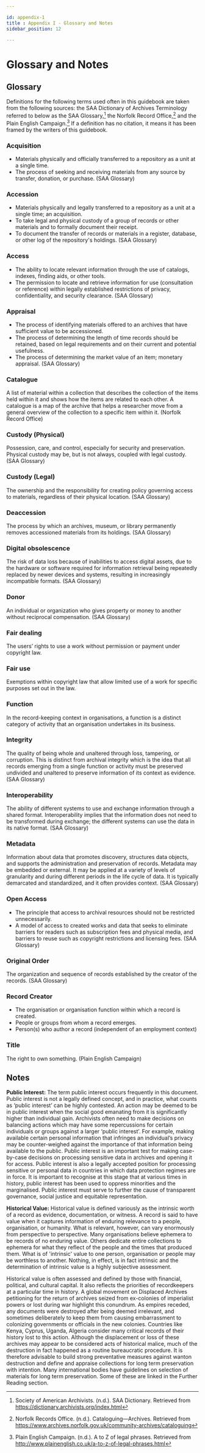 ```yaml
---

id: appendix-1
title : Appendix I - Glossary and Notes
sidebar_position: 12

---
```



# Glossary and Notes

## Glossary

Definitions for the following terms used often in this guidebook are taken from the following sources: the SAA Dictionary of Archives Terminology referred to below as the SAA Glossary,[^1] the Norfolk Record Office,[^2] and the Plain English Campaign.[^3] If a definition has no citation, it means it has been framed by the writers of this guidebook.

### Acquisition
- Materials physically and officially transferred to a repository as a unit at a single time.
- The process of seeking and receiving materials from any source by transfer, donation, or purchase.
(SAA Glossary)

### Accession
- Materials physically and legally transferred to a repository as a unit at a single time; an acquisition.
- To take legal and physical custody of a group of records or other materials and to formally document their receipt.
- To document the transfer of records or materials in a register, database, or other log of the repository's holdings.
(SAA Glossary)

### Access
- The ability to locate relevant information through the use of catalogs, indexes, finding aids, or other tools.
- The permission to locate and retrieve information for use (consultation or reference) within legally established restrictions of privacy, confidentiality, and security clearance.
(SAA Glossary)

### Appraisal
- The process of identifying materials offered to an archives that have sufficient value to be accessioned.
- The process of determining the length of time records should be retained, based on legal requirements and on their current and potential usefulness.
- The process of determining the market value of an item; monetary appraisal.
(SAA Glossary)





### Catalogue
A list of material within a collection that describes the collection of the items held within it  and shows how the items are related to each other. A catalogue is a map of the archive that helps a researcher move from a general overview of the collection to a specific item within it.
(Norfolk Record Office)

### Custody (Physical)
Possession, care, and control, especially for security and preservation. Physical custody may be, but is not always, coupled with legal custody.
(SAA Glossary)

### Custody (Legal)
The ownership and the responsibility for creating policy governing access to materials, regardless of their physical location.
(SAA Glossary)

### Deaccession
The process by which an archives, museum, or library permanently removes accessioned materials from its holdings.
(SAA Glossary)

### Digital obsolescence
The risk of data loss because of inabilities to access digital assets, due to the hardware or software required for information retrieval being repeatedly replaced by newer devices and systems, resulting in increasingly incompatible formats.
(SAA Glossary)

### Donor
An individual or organization who gives property or money to another without reciprocal compensation.
(SAA Glossary)

### Fair dealing
The users’ rights to use a work without permission or payment under copyright law.

### Fair use
Exemptions within copyright law that allow limited use of a work for specific purposes set out in the law.

### Function
In the record-keeping context in organisations, a function is a distinct category of activity that an organisation undertakes in its business.

### Integrity
The quality of being whole and unaltered through loss, tampering, or corruption. This is distinct from archival integrity which is the idea that all records emerging from a single function or activity must be preserved undivided and unaltered to preserve information of its context as evidence.
(SAA Glossary)

### Interoperability
The ability of different systems to use and exchange information through a shared format. Interoperability implies that the information does not need to be transformed during exchange; the different systems can use the data in its native format.
(SAA Glossary)

### Metadata
Information about data that promotes discovery, structures data objects, and supports the administration and preservation of records. Metadata may be embedded or external. It may be applied at a variety of levels of granularity and during different periods in the life cycle of data. It is typically demarcated and standardized, and it often provides context.
(SAA Glossary)

### Open Access
- The principle that access to archival resources should not be restricted unnecessarily.
- A model of access to created works and data that seeks to eliminate barriers for readers such as subscription fees and physical media, and barriers to reuse such as copyright restrictions and licensing fees.
(SAA Glossary)

### Original Order
The organization and sequence of records established by the creator of the records.
(SAA Glossary)

### Record Creator
- The organisation or organisation function within which a record is created.
- People or groups from whom a record emerges.
- Person(s) who author a record (independent of an employment context)

### Title
The right to own something.
(Plain English Campaign)



## Notes

**Public Interest:** The term public interest occurs frequently in this document. Public interest is not a legally defined concept, and in practice, what counts as ‘public interest’ can be highly contested. An action may be deemed to be in public interest when the social good emanating from it is significantly higher than individual gain. Archivists often need to make decisions on balancing actions which may have some repercussions for certain individuals or groups against a larger ‘public interest’. For example, making available certain personal information that infringes an individual’s privacy may be counter-weighed against the importance of that information being available to the public. Public interest is an important test for making case-by-case decisions on processing sensitive data in archives and opening it for access. Public interest is also a legally accepted position for processing sensitive or personal data in countries in which data protection regimes are in force. It is important to recognise at this stage that at various times in history, public interest has been used to oppress minorities and the marginalised. Public interest must serve to further the cause of transparent governance, social justice and equitable representation.

**Historical Value:** Historical value is defined variously as the intrinsic worth of a record as evidence, documentation, or witness. A record is said to have value when it captures information of enduring relevance to a people, organisation, or humanity. What is relevant, however, can vary enormously from perspective to perspective. Many organisations believe ephemera to be records of no enduring value. Others dedicate entire collections to ephemera for what they reflect of the people and the times that produced them. What is of 'intrinsic' value to one person, organisation or people may be worthless to another. Nothing, in effect, is in fact intrinsic and the determination of intrinsic value is a highly subjective assessment.

Historical value is often assessed and defined by those with financial, political, and cultural capital. It also reflects the priorities of recordkeepers at a particular time in history. A global movement on Displaced Archives petitioning for the return of archives seized from ex-colonies of imperialist powers or lost during war highlight this conundrum. As empires receded, any documents were destroyed after being deemed irrelevant, and sometimes deliberately to keep them from causing embarrassment to colonizing governments or officials in the new colonies. Countries like Kenya, Cyprus, Uganda, Algeria consider many critical records of their history lost to this action. Although the displacement or loss of these archives may appear to be considered acts of historical malice, much of the destruction in fact happened as a routine bureaucratic procedure. It is therefore advisable to build strong preventative measures against wanton destruction and define and appraise collections for long term preservation with intention. Many international bodies have guidelines on selection of materials for long term preservation. Some of these are linked in the Further Reading section.


[^1]: Society of American Archivists. (n.d.). SAA Dictionary. Retrieved from https://dictionary.archivists.org/index.html

[^2]: Norfolk Records Office. (n.d.). Cataloguing—Archives. Retrieved from https://www.archives.norfolk.gov.uk/community-archives/cataloguing

[^3]: Plain English Campaign. (n.d.). A to Z of legal phrases. Retrieved from http://www.plainenglish.co.uk/a-to-z-of-legal-phrases.html

